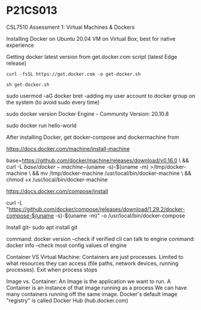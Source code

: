 # P21CS013
CSL7510 Assessment 1: Virtual Machines & Dockers

Installing Docker on Ubuntu 20.04 VM on Virtual Box; best for native experience 

Getting docker latest version from  get.docker.com script (latest Edge release) 

	curl -fsSL https://get.docker.com -o get-docker.sh
  
	sh get-docker.sh
  
sudo usermod -aG docker bret -adding my user account to docker group on the system (to avoid sudo every time)

sudo docker version  Docker Engine - Community Version: 20.10.8

sudo docker run hello-world

After installing Docker, get docker-compose and dockermachine from 

https://docs.docker.com/machine/install-machine

base=https://github.com/docker/machine/releases/download/v0.16.0 \ && curl -L $base/docker-machine-$(uname -s)-$(uname -m) >/tmp/docker-machine \ && mv /tmp/docker-machine /usr/local/bin/docker-machine \ && chmod +x /usr/local/bin/docker-machine 

https://docs.docker.com/compose/install

curl -L "https://github.com/docker/compose/releases/download/1.29.2/docker-compose-$(uname -s)-$(uname -m)" -o /usr/local/bin/docker-compose 

Install git- sudo apt install git

command: docker version –check if verified cli can talk to engine 
command: docker info –check  most config values of engine

Container VS Virtual Machine: Containers are just processes. Limited to what resources they can access (file paths, network devices, running processes). Exit when process stops

Image vs. Container:   An Image is the application we want to run. A Container is an instance of that image running as a process We can have many containers running off the same image. Docker's default image "registry" is called Docker Hub (hub.docker.com) 
